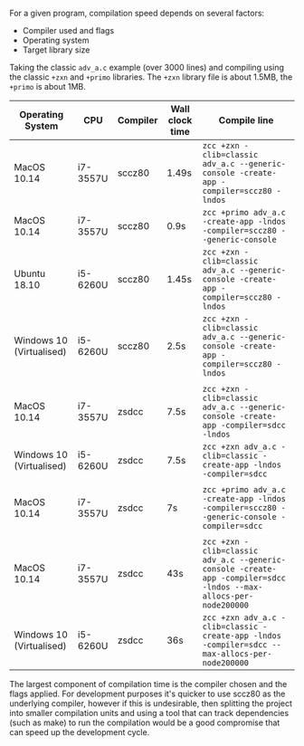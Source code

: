 For a given program, compilation speed depends on several factors:

* Compiler used and flags
* Operating system
* Target library size

Taking the classic `adv_a.c` example (over 3000 lines) and compiling using the classic `+zxn` and `+primo` libraries. The `+zxn` library file is about 1.5MB, the `+primo` is about 1MB.


| Operating System | CPU | Compiler | Wall clock time | Compile line |
|---|---|---|---|---|
| MacOS 10.14 | i7-3557U | sccz80 |  1.49s | `zcc +zxn -clib=classic adv_a.c --generic-console -create-app -compiler=sccz80 -lndos` |
| MacOS 10.14 | i7-3557U | sccz80 |  0.9s | `zcc +primo adv_a.c -create-app -lndos -compiler=sccz80 --generic-console` |
| Ubuntu 18.10 | i5-6260U  | sccz80 |  1.45s | `zcc +zxn -clib=classic adv_a.c --generic-console -create-app -compiler=sccz80 -lndos` |
| Windows 10 (Virtualised) | i5-6260U | sccz80 | 2.5s | `zcc +zxn -clib=classic adv_a.c --generic-console -create-app -compiler=sccz80 -lndos` |
| | | | | |
| MacOS 10.14 | i7-3557U | zsdcc | 7.5s | `zcc +zxn -clib=classic adv_a.c --generic-console -create-app -compiler=sdcc -lndos` |
| Windows 10 (Virtualised) | i5-6260U | zsdcc | 7.5s | `zcc +zxn adv_a.c -clib=classic -create-app -lndos -compiler=sdcc` |
| | | | | |
| MacOS 10.14 | i7-3557U | zsdcc | 7s | `zcc +primo adv_a.c -create-app -lndos -compiler=sccz80 --generic-console -compiler=sdcc` |
| | | | | |
| MacOS 10.14 | i7-3557U | zsdcc | 43s | `zcc +zxn -clib=classic adv_a.c --generic-console -create-app -compiler=sdcc -lndos --max-allocs-per-node200000` |
| Windows 10 (Virtualised) | i5-6260U | zsdcc | 36s | `zcc +zxn adv_a.c -clib=classic -create-app -lndos -compiler=sdcc --max-allocs-per-node200000` |

The largest component of compilation time is the compiler chosen and the flags applied. For development purposes it's quicker to use sccz80 as the underlying compiler, however if this is undesirable, then splitting the project into smaller compilation units and using a tool that can track dependencies (such as make) to run the compilation would be a good compromise that can speed up the development cycle.
